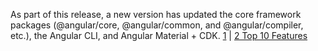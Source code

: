 As part of this release, a new version has updated the core framework packages (@angular/core, @angular/common, and @angular/compiler, etc.), the Angular CLI, and Angular Material + CDK.
[1](https://dzone.com/articles/whats-new-in-angular-6)
| [2 Top 10 Features](https://dzone.com/articles/top-10-features-of-angular-60)
